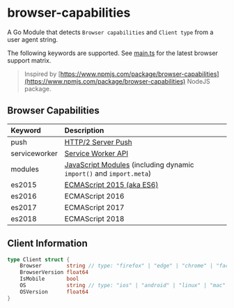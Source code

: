 # browser-capabilities

A Go Module that detects `Browser capabilities` and `Client type` from a user agent string.

The following keywords are supported. See [main.ts](https://github.com/herberthobregon/browser-capabilities/blob/master/main.go) for the latest browser support matrix.

> Inspired by [https://www.npmjs.com/package/browser-capabilities](https://www.npmjs.com/package/browser-capabilities) NodeJS package.
## Browser Capabilities
| Keyword       | Description
| :----         | :----
| push          | [HTTP/2 Server Push](https://developers.google.com/web/fundamentals/performance/http2/#server-push)
| serviceworker | [Service Worker API](https://developers.google.com/web/fundamentals/getting-started/primers/service-workers)
| modules       | [JavaScript Modules](https://www.chromestatus.com/feature/5365692190687232) (including dynamic `import()` and `import.meta`)
| es2015        | [ECMAScript 2015 (aka ES6)](https://developers.google.com/web/shows/ttt/series-2/es2015)
| es2016        | ECMAScript 2016
| es2017        | ECMAScript 2017
| es2018        | ECMAScript 2018

## Client Information

```go
type Client struct {
	Browser        string // type: "firefox" | "edge" | "chrome" | "facebook" | "google_app" | "ie" | "safari" | "safari_mobile" | "other" | "vivaldi"
	BrowserVersion float64
	IsMobile       bool
	OS             string // type: "ios" | "android" | "linux" | "mac" | "windows" | "playstation" | "other"
	OSVersion      float64
}
```